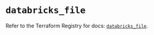 # `databricks_file`

Refer to the Terraform Registry for docs: [`databricks_file`](https://registry.terraform.io/providers/databricks/databricks/1.90.0/docs/resources/file).
